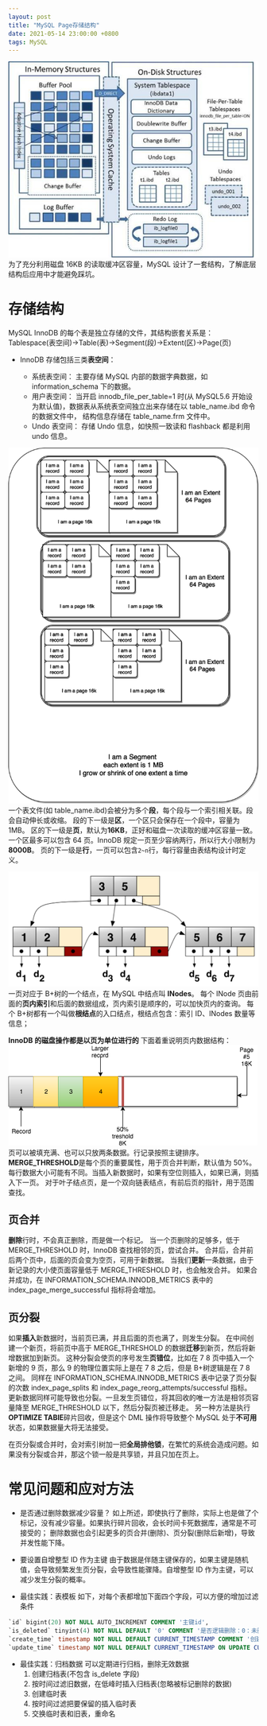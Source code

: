 ```yaml
---
layout: post
title: "MySQL Page存储结构"
date: 2021-05-14 23:00:00 +0800
tags: MySQL
---
```


![InnoDB Store](/assets/images/2021-05-14-MySQL_Page_1.jpg)
为了充分利用磁盘 16KB 的读取缓冲区容量，MySQL 设计了一套结构，了解底层结构后应用中才能避免踩坑。

# 存储结构

MySQL InnoDB 的每个表是独立存储的文件，其结构嵌套关系是：
Tablespace(表空间)->Table(表)->Segment(段)->Extent(区)->Page(页)

- InnoDB 存储包括三类**表空间**：

  - 系统表空间：
    主要存储 MySQL 内部的数据字典数据，如 information_schema 下的数据。
  - 用户表空间：
    当开启 innodb_file_per_table=1 时(从 MySQL5.6 开始设为默认值)，数据表从系统表空间独立出来存储在以 table_name.ibd 命令的数据文件中，
    结构信息存储在 table_name.frm 文件中。
  - Undo 表空间：
    存储 Undo 信息，如快照一致读和 flashback 都是利用 undo 信息。

![Disk](/assets/images/2021-05-14-MySQL_Page_2.png)
一个表文件(如 table_name.ibd)会被分为多个**段**，每个段与一个索引相关联。段会自动伸长或收缩。
段的下一级是**区**，一个区只会保存在一个段中，容量为 1MB。
区的下一级是**页**，默认为**16KB**，正好和磁盘一次读取的缓冲区容量一致。
一个区最多可以包含 64 页。InnoDB 规定一页至少容纳两行，所以行大小限制为**8000B**。
页的下一级是**行**，一页可以包含`2~n`行，每行容量由表结构设计时定义。

![B+ Node](/assets/images/2021-05-14-MySQL_Page_3.png)
一页对应于 B+树的一个结点，在 MySQL 中结点叫 **INodes**。
每个 INode 页由前面的**页内索引**和后面的数据组成，页内索引是顺序的，可以加快页内的查询。
每个 B+树都有一个叫做**根结点**的入口结点，根结点包含：索引 ID、INodes 数量等信息；

**InnoDB 的磁盘操作都是以页为单位进行的**
下面着重说明页内数据结构：
![Page](/assets/images/2021-05-14-MySQL_Page_4.png)
页可以被填充满、也可以只放两条数据。行记录按照主键排序。
**MERGE_THRESHOLD**是每个页的重要属性，用于页合并判断，默认值为 50%。
每行数据大小可能有不同。当插入新数据时，如果有空位则插入，如果已满，则插入下一页。
对于叶子结点页，是一个双向链表结点，有前后页的指针，用于范围查找。

## 页合并

**删除**行时，不会真正删除，而是做一个标记。
当一个页删除的足够多，低于 MERGE_THRESHOLD 时，InnoDB 查找相邻的页，尝试合并。
合并后，合并前后两个页中，后面的页会变为空页，可用于新数据。
当我们**更新**一条数据，由于新记录的大小使页面容量低于 MERGE_THRESHOLD 时，也会触发合并。
如果合并成功，在 INFORMATION_SCHEMA.INNODB_METRICS 表中的 index_page_merge_successful 指标将会增加。

## 页分裂

如果**插入**新数据时，当前页已满，并且后面的页也满了，则发生分裂。
在中间创建一个新页，将前页中高于 MERGE_THRESHOLD 的数据**迁移**到新页，然后将新增数据加到新页。
这种分裂会使页的序号发生**页错位**，比如在 7 8 页中插入一个新增的 9 页，那么 9 的物理位置实际上是在 7 8 之后，但是 B+树逻辑是在 7 8 之间。
同样在 INFORMATION_SCHEMA.INNODB_METRICS 表中记录了页分裂的次数 index_page_splits 和 index_page_reorg_attempts/successful 指标。
更新数据同样可能导致也分裂。一旦发生页错位，将其回收的唯一方法是相邻页容量降至 MERGE_THRESHOLD 以下，然后分裂页被迁移走。
另一种方法是执行**OPTIMIZE TABlE**碎片回收，但是这个 DML 操作将导致整个 MySQL 处于**不可用**状态，如果数据量大将无法接受。

在页分裂或合并时，会对索引树加一把**全局排他锁**，在繁忙的系统会造成问题。如果没有分裂或合并，那这个锁一般是共享锁，并且只加在页上。

# 常见问题和应对方法

- 是否通过删除数据减少容量？
  如上所述，即使执行了删除，实际上也是做了个标记，没有减少容量。如果执行碎片回收，会长时间卡死数据库，通常是不可接受的；
  删除数据也会引起更多的页合并(删除)、页分裂(删除后新增)，导致并发性能下降。

- 要设置自增整型 ID 作为主键
  由于数据是伴随主键保存的，如果主键是随机值，会导致频繁发生页分裂，会导致性能骤降。自增整型 ID 作为主键，可以减少发生分裂的概率。

- 最佳实践：表模板
  如下，对每个表都增加下面四个字段，可以方便的增加过滤条件

```SQL
`id` bigint(20) NOT NULL AUTO_INCREMENT COMMENT '主键id',
`is_deleted` tinyint(4) NOT NULL DEFAULT '0' COMMENT '是否逻辑删除：0：未删除，1：已删除',
`create_time` timestamp NOT NULL DEFAULT CURRENT_TIMESTAMP COMMENT '创建时间',
`update_time` timestamp NOT NULL DEFAULT CURRENT_TIMESTAMP ON UPDATE CURRENT_TIMESTAMP COMMENT '修改时间'
```

- 最佳实践：归档数据
  可以定期进行归档，删除无效数据
  1. 创建归档表(不包含 is_delete 字段)
  2. 按时间过滤旧数据，在低峰时插入归档表(忽略被标记删除的数据)
  3. 创建临时表
  4. 按时间过滤把要保留的插入临时表
  5. 交换临时表和旧表，重命名
